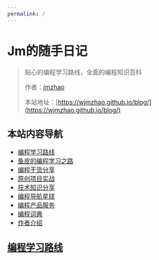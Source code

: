 ```yaml
---
permalink: /
---
```


# Jm的随手日记

> 贴心的编程学习路线，全面的编程知识百科
>
> 作者：[jmzhao](https://wjmzhao.github.io/blog/)
>
> 本站地址：[https://wjmzhao.github.io/blog/](https://wjmzhao.github.io/blog/)

## 本站内容导航

- [编程学习路线](/学习路线)
- [鱼皮的编程学习之路](/自学之路)
- [编程干货分享](/编程分享)
- [原创项目实战](/项目实战)
- [技术知识分享](/知识碎片)
- [编程导航星球](/编程导航)
- [编程产品服务](/产品服务)
- [编程词典](/编程词典)
- [作者介绍](/作者)


## [编程学习路线](/学习路线)

